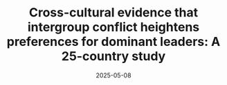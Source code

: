 ---
title: "Cross-cultural evidence that intergroup conflict heightens preferences for dominant leaders: A 25-country study"
collection: publications
permalink: /publication/2025_lausten_EHB
excerpt: <blockquote>Here, we provide consistent support for the theory that followers’ perceptions of intergroup conflict drive up preferences for dominant leadership. Across four independent tests based on a large, original dataset containing participants from 25 different countries spread across the globe, we find broad support for this conflict hypothesis.</blockquote>
date: 2025-05-08
venue: 'Evolution and Human Behavior'
paperurl: '/files/laustsen_etal_2025.pdf'
link: 'https://doi.org/10.1016/j.evolhumbehav.2025.106674'
github: ''
code: ''
citation: 'Laustsen et al. (2025), &quot;Cross-cultural evidence that intergroup conflict heightens preferences for dominant leaders: A 25-country study&quot; <i>Evolution and Human Behavior</i>'
---